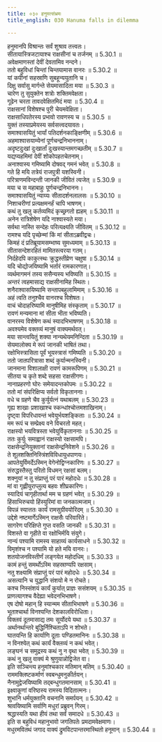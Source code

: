 ```yaml
---
title: ०३० हनुमत्संभ्रमः
title_english: 030 Hanuma falls in dilemma

---
```

<div class="audioEmbed"  caption="श्रीराम-हरिसीताराममूर्ति-घनपाठिभ्यां वचनम्" src="https://archive.org/download/Ramayana-recitation-Sriram-harisItArAmamUrti-Ghanapaati-v2/Kanda_5/Kanda_5_SK-030-Hanuma_falls_in_dilemma.mp3"></div>

  
हनुमानपि विश्रान्तः सर्वं शुश्राव तत्त्वतः।  
सीतायास्त्रिजटायाश्च राक्षसीनां च तर्जनम् ॥ 5.30.1 ॥   
अवेक्षमाणस्तां देवीं देवतामिव नन्दने।  
ततो बहुविधां चिन्तां चिन्तयामास वानरः ॥ 5.30.2 ॥   
यां कपीनां सहस्राणि सुबहून्ययुतानि च।  
दिक्षु सर्वासु मार्गन्ते सेयमासादिता मया ॥ 5.30.3 ॥   
चारेण तु सुयुक्तेन शत्रोः शक्तिमवेक्षता।  
गूढेन चरता तावदवेक्षितमिदं मया ॥ 5.30.4 ॥   
राक्षसानां विशेषश्च पुरी चेयमवेक्षिता।  
राक्षसाधिपतेरस्य प्रभावो रावणस्य च ॥ 5.30.5 ॥   
युक्तं तस्याप्रमेयस्य सर्वसत्त्वदयावतः।  
समाश्वासयितुं भार्यां पतिदर्शनकाङ्क्षिणीम् ॥ 5.30.6 ॥   
अहमाश्वासयाम्येनां पूर्णचन्द्रनिभाननाम्।  
अदृष्टदुःखां दुःखार्तां दुःखस्यान्तमगच्छतीम् ॥ 5.30.7 ॥   
यद्यप्यहमिमां देवीं शोकोपहतचेतनाम्।  
अनाश्वास्य गमिष्यामि दोषवद् गमनं भवेत् ॥ 5.30.8 ॥   
गते हि मयि तत्रेयं राजपुत्री यशस्विनी।  
परित्राणमविन्दन्ती जानकी जीवितं त्यजेत् ॥ 5.30.9 ॥   
मया च स महाबाहुः पूर्णचन्द्रनिभाननः।  
समाश्वासयितुं न्याय्यः सीतादर्शनलालसः ॥ 5.30.10 ॥   
निशाचरीणां प्रत्यक्षमनर्हं चापि भाषणम्।  
कथं तु खलु कर्तव्यमिदं कृच्छ्रगतो ह्यहम् ॥ 5.30.11 ॥   
अनेन रात्रिशेषेण यदि नाश्वास्यते मया।  
सर्वथा नास्ति सन्देहः परित्यक्ष्यति जीवितम् ॥ 5.30.12 ॥   
रामश्च यदि पृच्छेन्मां किं मां सीताऽब्रवीद्वचः।  
किमहं दं प्रतिब्रूयामसम्भाष्य सुमध्यमाम् ॥ 5.30.13 ॥   
सीतासन्देशरहितं मामितस्त्वरया गतम्।  
निर्दहेदपि काकुत्स्थः क्रुद्धस्तीव्रेण चक्षुषा ॥ 5.30.14 ॥   
यदि चोद्योजयिष्यामि भर्तारं रामकारणात्।  
व्यर्थमागमनं तस्य ससैन्यस्य भविष्यति ॥ 5.30.15 ॥   
अन्तरं त्वहमासाद्य राक्षसीनामिह स्थितः।  
शनैराश्वासयिष्यामि सन्तापबहुलामिमाम् ॥ 5.30.16 ॥   
अहं त्वति तनुश्चैव वानरश्च विशेषतः।  
वाचं चोदाहरिष्यामि मानुषीमिह संस्कृताम् ॥ 5.30.17 ॥   
रावणं मन्यमाना मां सीता भीता भविष्यति।  
वानरस्य विशेषेण कथं स्यादभिभाषणम् ॥ 5.30.18 ॥   
अवश्यमेव वक्तव्यं मानुषं वाक्यमर्थवत्।  
मया सान्त्वयितुं शक्या नान्यथेयमनिन्दिता ॥ 5.30.19 ॥   
सेयमालोक्य मे रूपं जानकी भाषितं तथा।  
रक्षोभिस्त्रासिता पूर्वं भूयस्त्रासं गमिष्यति ॥ 5.30.20 ॥   
ततो जातपरित्रासा शब्दं कुर्यान्मनस्विनी।  
जानमाना विशालाक्षी रावणं कामरूपिणम् ॥ 5.30.21 ॥   
सीतया च कृते शब्दे सहसा राक्षसीगणः।  
नानाप्रहरणो घोरः समेयादन्तकोपमः ॥ 5.30.22 ॥   
ततो मां संपरिक्षिप्य सर्वतो विकृताननाः।  
वधे च ग्रहणे चैव कुर्युर्यत्नं यथाबलम् ॥ 5.30.23 ॥   
गृह्य शाखाः प्रशाखाश्च स्कन्धांश्चोत्तमशाखिनाम्।  
दृष्ट्वा विपरिधावन्तं भवेयुर्भयशङ्किताः ॥ 5.30.24 ॥   
मम रूपं च सम्प्रेक्ष्य वने विचरतो महत्।  
राक्षस्यो भयवित्रस्ता भवेयुर्विकृताननाः ॥ 5.30.25 ॥   
ततः कुर्युः समाह्वानं राक्षस्यो रक्षसामपि।  
राक्षसेन्द्रनियुक्तानां राक्षसेन्द्रनिवेशने ॥ 5.30.26 ॥   
ते शूलशक्तिनिस्त्रिंशविविधायुधपाणयः।  
आपतेयुर्विमर्देऽस्मिन् वेगेनोद्विग्नकारिणः ॥ 5.30.27 ॥   
संरुद्धस्तैस्तु परितो विधमन् रक्षसां बलम्।  
शक्नुयां न तु संप्राप्तुं परं पारं महोदधेः ॥ 5.30.28 ॥   
मां वा गृह्णीयुराप्लुत्य बहवः शीघ्रकारिणः।  
स्यादियं चागृहीतार्था मम च ग्रहणं भवेत् ॥ 5.30.29 ॥   
हिंसाभिरुचयो हिंस्युरिमां वा जनकात्मजाम्।  
विपन्नं स्यात्ततः कार्यं रामसुग्रीवयोरिदम् ॥ 5.30.30 ॥   
उद्देशे नष्टमार्गेऽस्मिन् राक्षसैः परिवारिते।  
सागरेण परिक्षिप्ते गुप्त वसति जानकी ॥ 5.30.31 ॥   
विशस्ते वा गृहीते वा रक्षोभिर्मयि संयुगे।  
नान्यं पश्यामि रामस्य साहाय्यं कार्यसाधने ॥ 5.30.32 ॥   
विमृशंश्च न पश्यामि यो हते मयि वानरः।  
शतयोजनविस्तीर्णं लङ्गयेत महोदधिम् ॥ 5.30.33 ॥   
कामं हन्तुं समर्थोऽस्मि सहस्राण्यपि रक्षसाम्।  
नतु शक्ष्यामि संप्राप्तुं परं पारं महोदधेः ॥ 5.30.34 ॥   
असत्यानि च युद्धानि संशयो मे न रोचते।  
कश्च निस्संशयं कार्यं कुर्यात् प्राज्ञः ससंशयम् ॥ 5.30.35 ॥   
प्राणत्यागश्च वैदेह्या भवेदनभिभाषणे।  
एष दोषो महान् हि स्यान्मम सीताभिभाषणे ॥ 5.30.36 ॥   
भूताश्चार्था विनश्यन्ति देशकालविरोधिताः।  
विक्लवं दूतमासाद्य तमः सूर्योदये यथा ॥ 5.30.37 ॥   
अर्थानर्थान्तरे बुद्धिर्निश्चिताऽपि न शोभते।  
घातयन्ति हि कार्याणि दूताः पण्डितमानिनः ॥ 5.30.38 ॥   
न विनश्येत् कथं कार्यं वैक्लव्यं न कथं भवेत्।  
लङ्घनं च समुद्रस्य कथं नु न वृथा भवेत् ॥ 5.30.39 ॥   
कथं नु खलु वाक्यं मे श्रुणुयान्नोद्विजेत वा।  
इति सञ्चिन्त्य हनुमांश्चकार मतिमान् मतिम् ॥ 5.30.40 ॥   
राममक्लिष्टकर्माणं स्वबन्धुमनुकीर्तयन्।  
नैनामुद्वेजयिष्यामि तद्बन्धुगतमानसाम् ॥ 5.30.41 ॥   
इक्ष्वाकूणां वरिष्ठस्य रामस्य विदितात्मनः।  
शुभानि धर्मयुक्तानि वचनानि समर्पयन् ॥ 5.30.42 ॥   
श्रावयिष्यामि सर्वाणि मधुरां प्रब्रुवन् गिरम्।  
श्रद्धास्यति यथा हीयं तथा सर्वं समादधे ॥ 5.30.43 ॥   
इति स बहुविधं महानुभावो जगतिपतेः प्रमदामवेक्षमाणः।  
मधुरमवितथं जगाद वाक्यं द्रुमविटपान्तरमास्थितो हनूमान् ॥ 5.30.44 ॥   